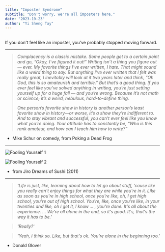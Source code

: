 ```yaml
---
title: "Imposter Syndrome"
subtitle: "Don't worry, we're all imposters here."
date: "2023-10-23"
author: "Yi Sheng Tay"
---
```


<br/>
If you don't feel like an imposter, you've probably stopped moving forward.

***

> *Complacency is a classic mistake. Some people get to a certain point and go, “Okay, I’ve figured it out!” Writing isn’t a thing you figure out — ever. My favorite things I’ve ever written, I hate. That might sound like a weird thing to say. But anything I’ve ever written that I felt was really great, I inevitably will look at it two years later and think, “Oh God, this is so amateurish and terrible.” But that’s a good thing. If you ever feel like you’ve solved anything in writing, you’re just setting yourself up for a huge fall — and you’re wrong. Because it’s not math or science; it’s a weird, nebulous, hard-to-define thing.*
> 
> *One person’s favorite show in history is another person’s least favorite show in history—or worse, it’s a show they’re indifferent to. And to stay vibrant and successful, you can’t ever feel like you know what you’re doing. Your attitude has to constantly be, “Who is this rank amateur, and how can I teach him how to write?”*

 - Mike Schur on comedy, from Poking a Dead Frog

***

![Fooling Yourself 1](../blog/fooling-yourself-1.jpeg)
    
![Fooling Yourself 2](../blog/fooling-yourself-2.jpeg)

- from Jiro Dreams of Sushi (2011)

***

> *'Life is just, like, learning about how to let go about stuff, 'cause like you really can't enjoy things for what they are while you're in it. Like as soon as you're in high school, once you're like, oh, I get high school, you're out of high school. You're, like, once you're like, in your twenties and like, oh I get it, I know ... , you're done. It's all about the experience. ... We're all alone in the end, so it's good. It's, that's the way it has to be.'*

> *'Really?'*

> *'Yeah, I think so. Like, but that's ok. You're alone in the beginning too.'*

- Donald Glover
